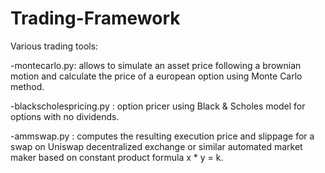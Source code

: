 # Trading-Framework
Various trading tools:

-montecarlo.py: allows to simulate an asset price following a brownian motion and calculate the price of a european option using Monte Carlo method.

-blackscholespricing.py : option pricer using Black & Scholes model for options with no dividends.  
  
-ammswap.py : computes the resulting execution price and slippage for a swap on Uniswap decentralized exchange or similar automated market maker based on constant product formula x * y = k.
